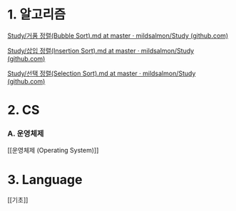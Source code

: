 # 1. 알고리즘

[Study/거품 정렬(Bubble Sort).md at master · mildsalmon/Study (github.com)](https://github.com/mildsalmon/Study/blob/master/Interview/Algorithm/%EA%B1%B0%ED%92%88%20%EC%A0%95%EB%A0%AC(Bubble%20Sort).md)

[Study/삽입 정렬(Insertion Sort).md at master · mildsalmon/Study (github.com)](https://github.com/mildsalmon/Study/blob/master/Interview/Algorithm/%EC%82%BD%EC%9E%85%20%EC%A0%95%EB%A0%AC(Insertion%20Sort).md)

[Study/선택 정렬(Selection Sort).md at master · mildsalmon/Study (github.com)](https://github.com/mildsalmon/Study/blob/master/Interview/Algorithm/%EC%84%A0%ED%83%9D%20%EC%A0%95%EB%A0%AC(Selection%20Sort).md)

# 2. CS

### A. 운영체제

[[운영체제 (Operating System)]]

# 3. Language

[[기초]]

